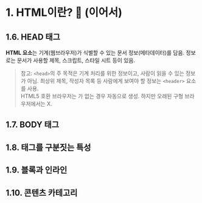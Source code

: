 # 1. HTML이란? 🤔 (이어서)

## 1.6. HEAD 태그
**HTML <head> 요소**는 기계(웹브라우저)가 식별할 수 있는 문서 정보(메타데이터)를 담음. 정보로는 문서가 사용할 제목, 스크립트, 스타일 시트 등이 있음.

> 참고: ```<head>```의 주 목적은 기계 처리를 위한 정보이고, 사람이 읽을 수 있는 정보가 아님. 최상위 제목, 작성자 목록 등 사람에게 보여야 할 정보는 ```<header>``` 요소를 사용.<br>
> HTML5 호환 브라우저는 <head>가 없는 경우 자동으로 생성. 하지만 오래된 구형 브라우저에서는 X.

## 1.7. BODY 태그


## 1.8. 태그를 구분짓는 특성


## 1.9. 블록과 인라인


## 1.10. 콘텐츠 카테고리
